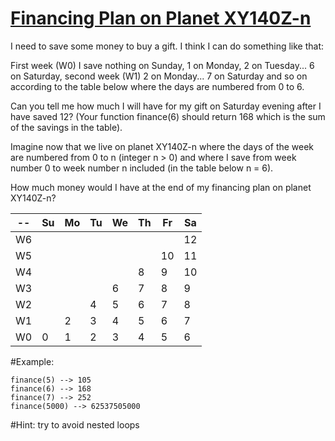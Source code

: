 # [Financing Plan on Planet XY140Z-n](https://www.codewars.com/kata/financing-plan-on-planet-xy140z-n "https://www.codewars.com/kata/559ce00b70041bc7b600013d")

I need to save some money to buy a gift. I think I can do something like that:

First week (W0) I save nothing on Sunday, 1 on Monday, 2 on Tuesday... 6 on Saturday,
second week (W1) 2 on Monday... 7 on Saturday and so on according to the table below where the days are numbered from 0 to 6.

Can you tell me how much I will have for my gift on Saturday evening after I have saved 12? (Your function finance(6) should return 168 which is the sum of the savings in the table). 

Imagine now that we live on planet XY140Z-n where the days of the week are numbered from 0 to n (integer n > 0) and where
I save from week number 0 to week number n included (in the table below n = 6).

How much money would I have at the end of my financing plan on planet XY140Z-n?



  -- |Su|Mo|Tu|We|Th|Fr|Sa|
   --|--|--|--|--|--|--|--|
  W6 |  |  |  |  |  |  |12|
  W5 |  |  |  |  |  |10|11|
  W4 |  |  |  |  |8 |9 |10|
  W3 |  |  |  |6 |7 |8 |9 |
  W2 |  |  |4 |5 |6 |7 |8 |
  W1 |  |2 |3 |4 |5 |6 |7 |
  W0 |0 |1 |2 |3 |4 |5 |6 |
  
#Example:
```
finance(5) --> 105
finance(6) --> 168
finance(7) --> 252
finance(5000) --> 62537505000
```
#Hint: 
try to avoid nested loops

